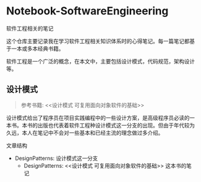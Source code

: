 # Notebook-SoftwareEngineering
软件工程相关的笔记

这个仓库主要记录我在学习软件工程相关知识体系时的心得笔记。每一篇笔记都基于一本或多本经典书籍。

软件工程是一个广泛的概念，在本文中，主要包括设计模式，代码规范，架构设计等。

## 设计模式
> 参考书籍: <<设计模式 可复用面向对象软件的基础>>

设计模式给出了程序员在项目实践编程中的一些设计方案，是高级程序员必读的一本书。本书的出版也代表着软件工程种设计模式这一分支的出现。但由于年代较为久远，本人在笔记中不会对一些基本和已经主流的理念做过多介绍。

文章结构
- DesignPatterns: 设计模式这一分支
  - DesignPatterns: <<设计模式 可复用面向对象软件的基础>> 这本书的笔记